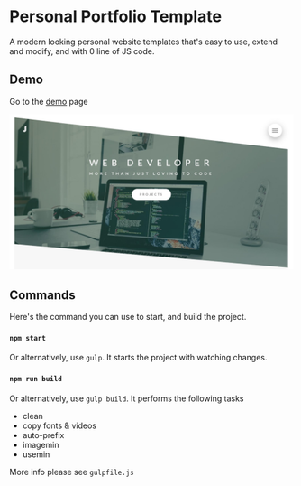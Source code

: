 # Personal Portfolio Template

A modern looking personal website templates that's easy to use, extend and modify, and with 0 line of JS code.

## Demo

Go to the [demo](https://jamen1147.github.io/personal-portfolio-template/) page

![](img/project-1.jpg?raw=true)

## Commands

Here's the command you can use to start, and build the project.

#### `npm start`

Or alternatively, use `gulp`. It starts the project with watching changes.

#### `npm run build`

Or alternatively, use `gulp build`. It performs the following tasks

- clean
- copy fonts & videos
- auto-prefix
- imagemin
- usemin

More info please see `gulpfile.js`
